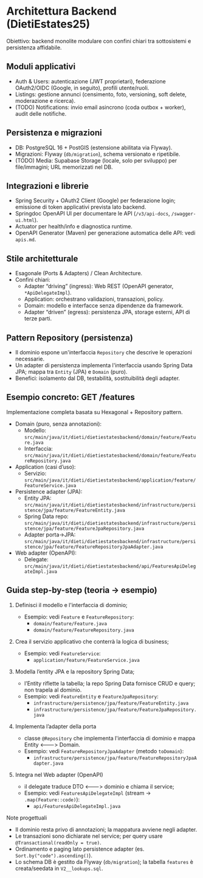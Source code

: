 # Architettura Backend (DietiEstates25)

Obiettivo: backend monolite modulare con confini chiari tra sottosistemi e persistenza affidabile.

## Moduli applicativi
- Auth & Users: autenticazione (JWT proprietari), federazione OAuth2/OIDC (Google, in seguito), profili utente/ruoli.
- Listings: gestione annunci (censimento, foto, versioning, soft delete, moderazione e ricerca).
- (TODO) Notifications: invio email asincrono (coda outbox + worker), audit delle notifiche.

## Persistenza e migrazioni
- DB: PostgreSQL 16 + PostGIS (estensione abilitata via Flyway).
- Migrazioni: Flyway (`db/migration`), schema versionato e ripetibile.
-  (TODO) Media: Supabase Storage (locale, solo per sviluppo) per file/immagini; URL memorizzati nel DB.

## Integrazioni e librerie
- Spring Security + OAuth2 Client (Google) per federazione login; emissione di token applicativi prevista lato backend.
- Springdoc OpenAPI UI per documentare le API (`/v3/api-docs`, `/swagger-ui.html`).
- Actuator per health/info e diagnostica runtime.
- OpenAPI Generator (Maven) per generazione automatica delle API: vedi `apis.md`.

## Stile architetturale
- Esagonale (Ports & Adapters) / Clean Architecture.
- Confini chiari:
  - Adapter “driving” (ingress): Web REST (OpenAPI generator, `*ApiDelegateImpl`).
  - Application: orchestrano validazioni, transazioni, policy.
  - Domain: modello e interfacce senza dipendenze da framework.
  - Adapter “driven” (egress): persistenza JPA, storage esterni, API di terze parti.

## Pattern Repository (persistenza)
- Il dominio espone un'interfaccia `Repository` che descrive le operazioni necessarie.
- Un adapter di persistenza implementa l'interfaccia usando Spring Data JPA; mappa tra `Entity` (JPA) e `Domain` (puro).
- Benefici: isolamento dal DB, testabilità, sostituibilità degli adapter.

## Esempio concreto: GET /features
Implementazione completa basata su Hexagonal + Repository pattern.

- Domain (puro, senza annotazioni):
  - Modello: `src/main/java/it/dieti/dietiestatesbackend/domain/feature/Feature.java`
  - Interfaccia: `src/main/java/it/dieti/dietiestatesbackend/domain/feature/FeatureRepository.java`
- Application (casi d’uso):
  - Servizio: `src/main/java/it/dieti/dietiestatesbackend/application/feature/FeatureService.java`
- Persistence adapter (JPA):
  - Entity JPA: `src/main/java/it/dieti/dietiestatesbackend/infrastructure/persistence/jpa/feature/FeatureEntity.java`
  - Spring Data repo: `src/main/java/it/dieti/dietiestatesbackend/infrastructure/persistence/jpa/feature/FeatureJpaRepository.java`
  - Adapter porta→JPA: `src/main/java/it/dieti/dietiestatesbackend/infrastructure/persistence/jpa/feature/FeatureRepositoryJpaAdapter.java`
- Web adapter (OpenAPI):
  - Delegate: `src/main/java/it/dieti/dietiestatesbackend/api/FeaturesApiDelegateImpl.java`

## Guida step-by-step (teoria → esempio)
1) Definisci il modello e l'interfaccia di dominio;
   - Esempio: vedi `Feature` e `FeatureRepository`:
     - `domain/feature/Feature.java`
     - `domain/feature/FeatureRepository.java`

2) Crea il servizio applicativo che conterrà la logica di business;
   - Esempio: vedi `FeatureService`:
     - `application/feature/FeatureService.java`

3) Modella l’entity JPA e la repository Spring Data;
   - l’Entity riflette la tabella; la repo Spring Data fornisce CRUD e query; non trapela al dominio.
   - Esempio: vedi `FeatureEntity` e `FeatureJpaRepository`:
     - `infrastructure/persistence/jpa/feature/FeatureEntity.java`
     - `infrastructure/persistence/jpa/feature/FeatureJpaRepository.java`

4) Implementa l’adapter della porta
   - classe `@Repository` che implementa l'interfaccia di dominio e mappa Entity <---> Domain.
   - Esempio: vedi `FeatureRepositoryJpaAdapter` (metodo `toDomain`):
     - `infrastructure/persistence/jpa/feature/FeatureRepositoryJpaAdapter.java`

5) Integra nel Web adapter (OpenAPI)
   - il delegate traduce DTO <---> dominio e chiama il service;
   - Esempio: vedi `FeaturesApiDelegateImpl` (stream -> `.map(Feature::code)`):
     - `api/FeaturesApiDelegateImpl.java`

Note progettuali
- Il dominio resta privo di annotazioni; la mappatura avviene negli adapter.
- Le transazioni sono dichiarate nel service; per query usare `@Transactional(readOnly = true)`.
- Ordinamento e paging lato persistence adapter (es. `Sort.by("code").ascending()`).
- Lo schema DB è gestito da Flyway (`db/migration`); la tabella `features` è creata/seedata in `V2__lookups.sql`.
